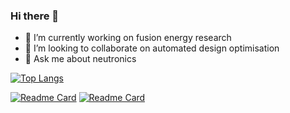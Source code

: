 ### Hi there 👋

- 🔭 I’m currently working on fusion energy research
- 👯 I’m looking to collaborate on automated design optimisation
- 💬 Ask me about neutronics

[![Top Langs](https://github-readme-stats.vercel.app/api/top-langs/?username=shimwell&layout=compact)](https://github.com/shimwell/github-readme-stats)

[![Readme Card](https://github-readme-stats.vercel.app/api/pin/?username=ukaea&repo=paramak)](https://github.com/ukaea/paramak)
[![Readme Card](https://github-readme-stats.vercel.app/api/pin/?username=ukaea&repo=openmc_workshop)](https://github.com/ukaea/openmc_workshop)
